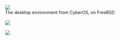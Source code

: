 <img src="https://static1.textcraft.net/data1/9/1/9107e78c6ab53e690a3daaac21b26c71aa4b41bada39a3ee5e6b4b0d3255bfef95601890afd80709da39a3ee5e6b4b0d3255bfef95601890afd8070905fd67f5452516a7942c666737605ad4.png"></img><br>
The desktop environment from CyberOS, on FreeBSD<br><br>
<img src="https://media.discordapp.net/attachments/727023752348434436/1048886476173234237/2022-12-04-110004_1920x1080_scrot.png?width=1015&height=571"></img><br><br>
<img src="https://media.discordapp.net/attachments/727023752348434436/1048886646998843472/2022-12-04-110055_1920x1080_scrot.png?width=1015&height=571"></img>
